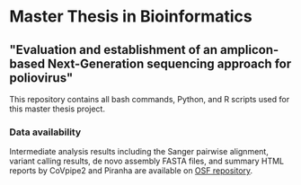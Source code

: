 # Master Thesis in Bioinformatics
## "Evaluation and establishment of an amplicon-based Next-Generation sequencing approach for poliovirus"
This repository contains all bash commands, Python, and R scripts used for this master thesis project.



### Data availability

Intermediate analysis results including the Sanger pairwise alignment, variant calling results, de novo assembly FASTA files, and summary HTML reports by CoVpipe2 and Piranha are available on [OSF repository](https://osf.io/pm8ev/).
